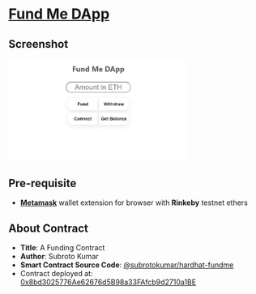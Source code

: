 # [Fund Me DApp]()

## Screenshot
<img src="./meta/ss1.jpg" width="70%">

## Pre-requisite
- [__Metamask__](https://metamask.io/) wallet extension for browser with **Rinkeby** testnet ethers
   

## About Contract

 * **Title**: A Funding Contract
 * **Author**: Subroto Kumar
 * **Smart Contract Source Code**: [@subrotokumar/hardhat-fundme](https://github.com/subrotokumar/hardhat-fundme)
 * Contract deployed at: [0x8bd3025776Ae62676d5B98a33FAfcb9d2710a1BE](https://rinkeby.etherscan.io/address/0x8bd3025776Ae62676d5B98a33FAfcb9d2710a1BE#code)